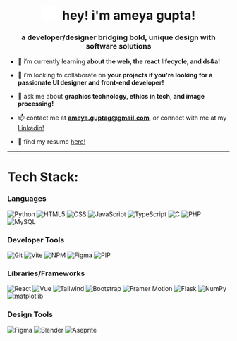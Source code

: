 <h1 align="center">  
  <img src="ameya-icon-white.svg" target="_blank" alt="pencil icon" width="40"></img>
  hey! i'm ameya gupta!
  <h3 align="center">a developer/designer bridging bold, unique design with software solutions</h3>
</h1>

- 🌱 i’m currently learning **about the web, the react lifecycle, and ds&a!**

- 👥 i’m looking to collaborate on **your projects if you're looking for a passionate UI designer and front-end developer!**

- 💬 ask me about **graphics technology, ethics in tech, and image processing!**

- 📫 contact me at **ameya.guptag@gmail.com**, or connect with me at my [Linkedin!](https://linkedin.com/in/ameya-g)

- 📄 find my resume [here!](https://drive.google.com/file/d/1yrbq-gXkFASSJisPLyZqyaEsssYVxqFt/view?usp=sharing)

---

# Tech Stack:
### Languages
![Python](https://img.shields.io/badge/python-%233776AB.svg?style=for-the-badge&logo=python&logoColor=white) 
![HTML5](https://img.shields.io/badge/html5-%23E34F26.svg?style=for-the-badge&logo=html5&logoColor=white) 
![CSS](https://img.shields.io/badge/css-%2332A5D5.svg?style=for-the-badge&logo=css3&logoColor=white) 
![JavaScript](https://img.shields.io/badge/javascript-%23F7DF1E.svg?style=for-the-badge&logo=javascript&logoColor=black) 
![TypeScript](https://img.shields.io/badge/typescript-%230373BF.svg?style=for-the-badge&logo=typescript&logoColor=white) 
![C](https://img.shields.io/badge/C++-00599C?style=for-the-badge&logo=cplusplus&logoColor=white) 
![PHP](https://img.shields.io/badge/php-8043B2?style=for-the-badge&logo=php&logoColor=white) 
![MySQL](https://img.shields.io/badge/sql-2077BC?style=for-the-badge&logo=mysql&logoColor=white) 

### Developer Tools
![Git](https://img.shields.io/badge/git-%23F34F29.svg?style=for-the-badge&logo=git&logoColor=white)
![Vite](https://img.shields.io/badge/vite-%23BD34FE.svg?style=for-the-badge&logo=vite&logoColor=white)
![NPM](https://img.shields.io/badge/npm-%23C12127.svg?style=for-the-badge&logo=npm&logoColor=white)
![Figma](https://img.shields.io/badge/figma-%231C1A20.svg?style=for-the-badge&logo=figma&logoColor=white)
![PIP](https://img.shields.io/badge/pip-%23FFC331.svg?style=for-the-badge&logo=python&logoColor=black)

### Libraries/Frameworks
![React](https://img.shields.io/badge/react-%2300A9C8.svg?style=for-the-badge&logo=react&logoColor=white)
![Vue](https://img.shields.io/badge/vue-%2341B883.svg?style=for-the-badge&logo=vuedotjs&logoColor=white)
![Tailwind](https://img.shields.io/badge/tailwind-%2338BDF8.svg?style=for-the-badge&logo=tailwindcss&logoColor=white)
![Bootstrap](https://img.shields.io/badge/bootstrap-%237E13F8.svg?style=for-the-badge&logo=bootstrap&logoColor=white)
![Framer Motion](https://img.shields.io/badge/framer_motion-F200B8.svg?style=for-the-badge&logo=framer&logoColor=white)
![Flask](https://img.shields.io/badge/flask-%236AC0CD.svg?style=for-the-badge&logo=flask&logoColor=white)
![NumPy](https://img.shields.io/badge/numpy-%234D77CF.svg?style=for-the-badge&logo=numpy&logoColor=white)
![matplotlib](https://img.shields.io/badge/matplotlib-%23FF6800.svg?style=for-the-badge&logo=python&logoColor=white)

### Design Tools
![Figma](https://img.shields.io/badge/figma-%23252525.svg?style=for-the-badge&logo=figma&logoColor=white)
![Blender](https://img.shields.io/badge/blender-%23E87D0D.svg?style=for-the-badge&logo=blender&logoColor=white)
![Aseprite](https://img.shields.io/badge/aseprite-%23FFFFFF.svg?style=for-the-badge&logo=aseprite&logoColor=black)
#
